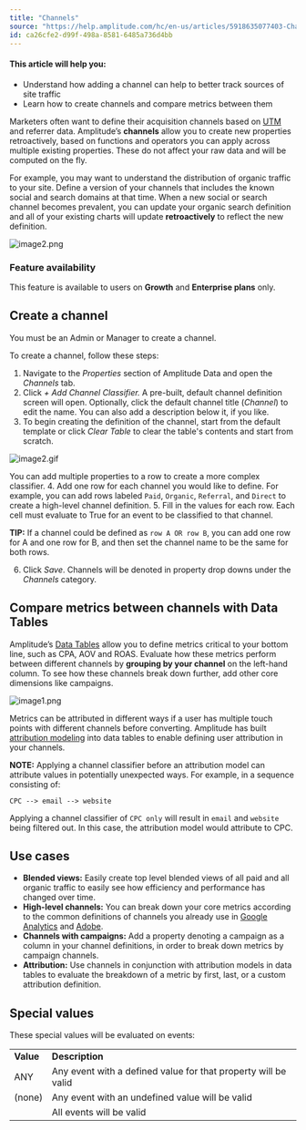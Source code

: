 ```yaml
---
title: "Channels"
source: "https://help.amplitude.com/hc/en-us/articles/5918635077403-Channels"
id: ca26cfe2-d99f-498a-8581-6485a736d4bb
---
```


#### This article will help you:

* Understand how adding a channel can help to better track sources of site traffic
* Learn how to create channels and compare metrics between them

Marketers often want to define their acquisition channels based on [UTM](/get-started/analyze-acquisition-channels) and referrer data. Amplitude’s **channels** allow you to create new properties retroactively, based on functions and operators you can apply across multiple existing properties. These do not affect your raw data and will be computed on the fly.

For example, you may want to understand the distribution of organic traffic to your site. Define a version of your channels that includes the known social and search domains at that time. When a new social or search channel becomes prevalent, you can update your organic search definition and all of your existing charts will update **retroactively** to reflect the new definition.

![image2.png](/output/img/data/image2-png.png)

### Feature availability

This feature is available to users on **Growth** and **Enterprise plans** only.

## Create a channel

You must be an Admin or Manager to create a channel.

To create a channel, follow these steps:

1. Navigate to the *Properties* section of Amplitude Data and open the *Channels* tab.
2. Click *+ Add Channel Classifier.* A pre-built, default channel definition screen will open. Optionally, click the default channel title (*Channel*) to edit the name. You can also add a description below it, if you like.
3. To begin creating the definition of the channel, start from the default template or click *Clear Table* to clear the table's contents and start from scratch.  
  
![image2.gif](/output/img/data/image2-gif.gif)  
  
You can add multiple properties to a row to create a more complex classifier.
4. Add one row for each channel you would like to define. For example, you can add rows labeled `Paid`, `Organic`, `Referral`, and `Direct` to create a high-level channel definition.
5. Fill in the values for each row. Each cell must evaluate to True for an event to be classified to that channel.

**TIP:** If a channel could be defined as `row A OR row B`, you can add one row for A and one row for B, and then set the channel name to be the same for both rows.

6. Click *Save*. Channels will be denoted in property drop downs under the *Channels* category.

## Compare metrics between channels with Data Tables

Amplitude’s [Data Tables](/analytics/charts/data-tables/data-tables-multi-dimensional-analysis) allow you to define metrics critical to your bottom line, such as CPA, AOV and ROAS. Evaluate how these metrics perform between different channels by **grouping by your channel** on the left-hand column. To see how these channels break down further, add other core dimensions like campaigns.

![image1.png](/output/img/data/image1-png.png)

Metrics can be attributed in different ways if a user has multiple touch points with different channels before converting. Amplitude has built [attribution modeling](/analytics/charts/data-tables/data-tables-attribute-credit) into data tables to enable defining user attribution in your channels.

**NOTE:** Applying a channel classifier before an attribution model can attribute values in potentially unexpected ways. For example, in a sequence consisting of:  
  
`CPC
 --> email --> website`  
  
Applying a channel classifier of `CPC only` will result in `email` and `website` being filtered out. In this case, the attribution model would attribute to CPC.

## Use cases

* **Blended views:** Easily create top level blended views of all paid and all organic traffic to easily see how efficiency and performance has changed over time.
* **High-level channels:** You can break down your core metrics according to the common definitions of channels you already use in [Google Analytics](https://support.google.com/analytics/answer/6010097?hl=en#zippy=%2Cin-this-article) and [Adobe](https://experienceleague.adobe.com/docs/analytics/components/marketing-channels/c-getting-started-mchannel.html?lang=en).
* **Channels with campaigns:** Add a property denoting a campaign as a column in your channel definitions, in order to break down metrics by campaign channels.
* **Attribution:** Use channels in conjunction with attribution models in data tables to evaluate the breakdown of a metric by first, last, or a custom attribution definition.

## Special values

These special values will be evaluated on events:

|  |  |
| --- | --- |
| **Value** | **Description** |
| ANY | Any event with a defined value for that property will be valid |
| (none) | Any event with an undefined value will be valid |
|  | All events will be valid |
